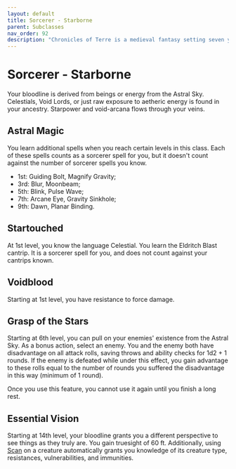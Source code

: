 ```yaml
---
layout: default
title: Sorcerer - Starborne
parent: Subclasses
nav_order: 92
description: "Chronicles of Terre is a medieval fantasy setting seven years in the writing, currently for dungeons & dragons 5th edition."
---
```


# Sorcerer - Starborne

Your bloodline is derived from beings or energy from the Astral Sky. Celestials, Void Lords, or just raw exposure to aetheric energy is found in your ancestry. Starpower and void-arcana flows through your veins. 

## Astral Magic

You learn additional spells when you reach certain levels in this class. Each of these spells counts as a sorcerer spell for you, but it doesn't count against the number of sorcerer spells you know.
- 1st: Guiding Bolt, Magnify Gravity;
- 3rd: Blur, Moonbeam;
- 5th: Blink, Pulse Wave;
- 7th: Arcane Eye, Gravity Sinkhole;
- 9th: Dawn, Planar Binding.

## Startouched

At 1st level, you know the language Celestial. You learn the Eldritch Blast cantrip. It is a sorcerer spell for you, and does not count against your cantrips known. 

## Voidblood

Starting at 1st level, you have resistance to force damage. 

## Grasp of the Stars

Starting at 6th level, you can pull on your enemies' existence from the Astral Sky. As a bonus action, select an enemy. You and the enemy both have disadvantage on all attack rolls, saving throws and ability checks for 1d2 + 1 rounds. If the enemy is defeated while under this effect, you gain advantage to these rolls equal to the number of rounds you suffered the disadvantage in this way (minimum of 1 round).

Once you use this feature, you cannot use it again until you finish a long rest.

## Essential Vision

Starting at 14th level, your bloodline grants you a different perspective to see things as they truly are. You gain truesight of 60 ft. Additionally, using [Scan](../homebrew/scan) on a creature automatically grants you knowledge of its creature type, resistances, vulnerabilities, and immunities.